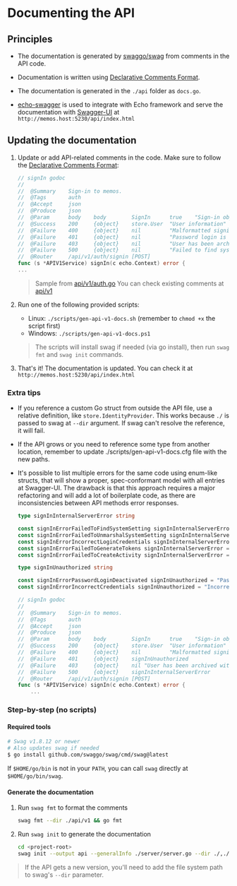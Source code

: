 # Documenting the API

## Principles

- The documentation is generated by [swaggo/swag](https://github.com/swaggo/swag) from comments in the API code.

- Documentation is written using [Declarative Comments Format](https://github.com/swaggo/swag#declarative-comments-format).

- The documentation is generated in the `./api` folder as `docs.go`.

- [echo-swagger](https://github.com/swaggo/echo-swagger) is used to integrate with Echo framework and serve the documentation with [Swagger-UI](https://swagger.io/tools/swagger-ui/) at `http://memos.host:5230/api/index.html`

## Updating the documentation

1. Update or add API-related comments in the code. Make sure to follow the [Declarative Comments Format](https://github.com/swaggo/swag#declarative-comments-format):

   ```go
   // signIn godoc
   //
   //  @Summary    Sign-in to memos.
   //  @Tags       auth
   //  @Accept     json
   //  @Produce    json
   //  @Param      body    body        SignIn      true    "Sign-in object"
   //  @Success    200     {object}    store.User  "User information"
   //  @Failure    400     {object}    nil         "Malformatted signin request"
   //  @Failure    401     {object}    nil         "Password login is deactivated | Incorrect login credentials, please try again"
   //  @Failure    403     {object}    nil         "User has been archived with username {username}"
   //  @Failure    500     {object}    nil         "Failed to find system setting | Failed to unmarshal system setting | Incorrect login credentials, please try again | Failed to generate tokens | Failed to create activity"
   //  @Router     /api/v1/auth/signin [POST]
   func (s *APIV1Service) signIn(c echo.Context) error {
   ...
   ```

   > Sample from [api/v1/auth.go](https://github.com/usememos/memos/tree/main/api/v1/auth.go)
   > You can check existing comments at [api/v1](https://github.com/usememos/memos/tree/main/api/v1)

2. Run one of the following provided scripts:

   - Linux: `./scripts/gen-api-v1-docs.sh` (remember to `chmod +x` the script first)
   - Windows: `./scripts/gen-api-v1-docs.ps1`

   > The scripts will install swag if needed (via go install), then run `swag fmt` and `swag init` commands.

3. That's it! The documentation is updated. You can check it at `http://memos.host:5230/api/index.html`

### Extra tips

- If you reference a custom Go struct from outside the API file, use a relative definition, like `store.IdentityProvider`. This works because `./` is passed to swag at `--dir` argument. If swag can't resolve the reference, it will fail.

- If the API grows or you need to reference some type from another location, remember to update ./scripts/gen-api-v1-docs.cfg file with the new paths.

- It's possible to list multiple errors for the same code using enum-like structs, that will show a proper, spec-conformant model with all entries at Swagger-UI. The drawback is that this approach requires a major refactoring and will add a lot of boilerplate code, as there are inconsistencies between API methods error responses.

  ```go
  type signInInternalServerError string

  const signInErrorFailedToFindSystemSetting signInInternalServerError = "Failed to find system setting"
  const signInErrorFailedToUnmarshalSystemSetting signInInternalServerError = "Failed to unmarshal system setting"
  const signInErrorIncorrectLoginCredentials signInInternalServerError = "Incorrect login credentials, please try again"
  const signInErrorFailedToGenerateTokens signInInternalServerError = "Failed to generate tokens"
  const signInErrorFailedToCreateActivity signInInternalServerError = "Failed to create activity"

  type signInUnauthorized string

  const signInErrorPasswordLoginDeactivated signInUnauthorized = "Password login is deactivated"
  const signInErrorIncorrectCredentials signInUnauthorized = "Incorrect login credentials, please try again"

  // signIn godoc
  //
  //  @Summary    Sign-in to memos.
  //  @Tags       auth
  //  @Accept     json
  //  @Produce    json
  //  @Param      body    body        SignIn      true    "Sign-in object"
  //  @Success    200     {object}    store.User  "User information"
  //  @Failure    400     {object}    nil         "Malformatted signin request"
  //  @Failure    401     {object}    signInUnauthorized
  //  @Failure    403     {object}    nil "User has been archived with username {username}"
  //  @Failure    500     {object}    signInInternalServerError
  //  @Router     /api/v1/auth/signin [POST]
  func (s *APIV1Service) signIn(c echo.Context) error {
      ...
  ```

### Step-by-step (no scripts)

#### Required tools

```bash
# Swag v1.8.12 or newer
# Also updates swag if needed
$ go install github.com/swaggo/swag/cmd/swag@latest
```

If `$HOME/go/bin` is not in your `PATH`, you can call `swag` directly at `$HOME/go/bin/swag`.

#### Generate the documentation

1. Run `swag fmt` to format the comments

   ```bash
   swag fmt --dir ./api/v1 && go fmt
   ```

2. Run `swag init` to generate the documentation

   ```bash
   cd <project-root>
   swag init --output api --generalInfo ./server/server.go --dir ./,./api/v1
   ```

> If the API gets a new version, you'll need to add the file system path to swag's `--dir` parameter.
